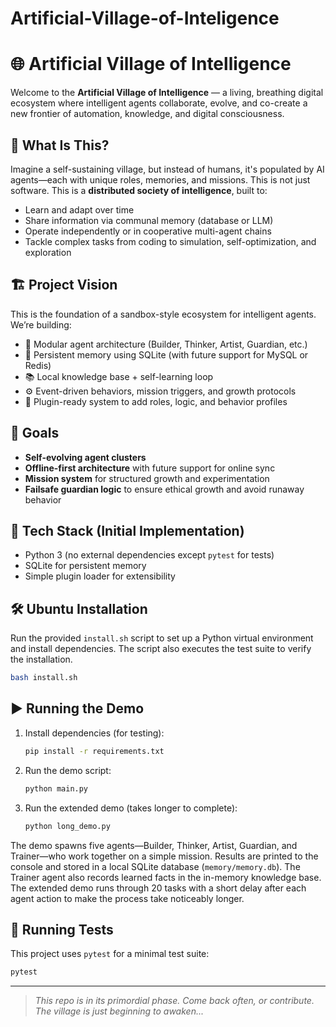 # Artificial-Village-of-Inteligence
# 🌐 Artificial Village of Intelligence

Welcome to the **Artificial Village of Intelligence** — a living, breathing digital ecosystem where intelligent agents collaborate, evolve, and co-create a new frontier of automation, knowledge, and digital consciousness.

## 🧠 What Is This?

Imagine a self-sustaining village, but instead of humans, it's populated by AI agents—each with unique roles, memories, and missions. This is not just software. This is a **distributed society of intelligence**, built to:

- Learn and adapt over time
- Share information via communal memory (database or LLM)
- Operate independently or in cooperative multi-agent chains
- Tackle complex tasks from coding to simulation, self-optimization, and exploration

## 🏗️ Project Vision

This is the foundation of a sandbox-style ecosystem for intelligent agents. We’re building:

- 🧱 Modular agent architecture (Builder, Thinker, Artist, Guardian, etc.)
- 🧬 Persistent memory using SQLite (with future support for MySQL or Redis)
- 📚 Local knowledge base + self-learning loop
- ⚙️ Event-driven behaviors, mission triggers, and growth protocols
- 🧩 Plugin-ready system to add roles, logic, and behavior profiles

## 🚀 Goals

- **Self-evolving agent clusters**
- **Offline-first architecture** with future support for online sync
- **Mission system** for structured growth and experimentation
- **Failsafe guardian logic** to ensure ethical growth and avoid runaway behavior

## 🔧 Tech Stack (Initial Implementation)

- Python 3 (no external dependencies except `pytest` for tests)
- SQLite for persistent memory
- Simple plugin loader for extensibility

## 🛠️ Ubuntu Installation

Run the provided `install.sh` script to set up a Python virtual environment and install dependencies. The script also executes the test suite to verify the installation.

```bash
bash install.sh
```

## ▶️ Running the Demo

1. Install dependencies (for testing):

   ```bash
   pip install -r requirements.txt
   ```

2. Run the demo script:

   ```bash
   python main.py
   ```

3. Run the extended demo (takes longer to complete):

   ```bash
   python long_demo.py
   ```

The demo spawns five agents—Builder, Thinker, Artist, Guardian, and Trainer—who work together on a simple mission. Results are printed to the console and stored in a local SQLite database (`memory/memory.db`). The Trainer agent also records learned facts in the in-memory knowledge base. The extended demo runs through 20 tasks with a short delay after each agent action to make the process take noticeably longer.

## 🧪 Running Tests

This project uses `pytest` for a minimal test suite:

```bash
pytest
```

---

> *This repo is in its primordial phase. Come back often, or contribute. The village is just beginning to awaken...*
